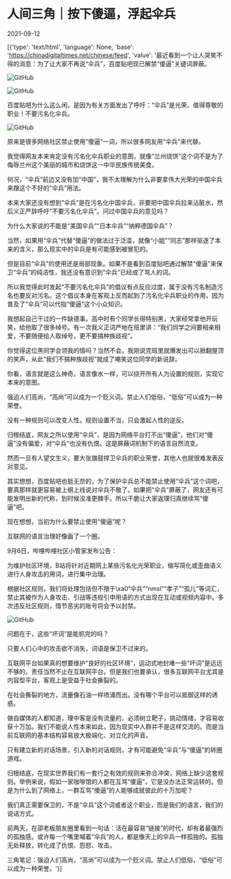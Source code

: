 # 人间三角｜按下傻逼，浮起伞兵

2021-09-12

[{'type': 'text/html', 'language': None, 'base': 'https://chinadigitaltimes.net/chinese/feed', 'value': '最近看到一个让人哭笑不得的消息：为了让大家不再说“伞兵”，百度贴吧现已解禁“傻逼”关键词屏蔽。

![GitHub](https://chinadigitaltimes.net/chinese/files/2021/09/post-670710-613c97d51bcd7.png)

![GitHub](https://chinadigitaltimes.net/chinese/files/2021/09/post-670710-613c97d545114.)

百度贴吧为什么这么闲，是因为有关方面发出了呼吁：“伞兵”是光荣、值得尊敬的职业！不要污名化伞兵。

![GitHub](https://chinadigitaltimes.net/chinese/files/2021/09/post-670710-613c97d5770b6.)

原来是很多网络社区禁止使用“傻逼”一词，所以很多网友用“伞兵”来代替。

我觉得网友本来肯定没有污名化伞兵职业的意图，就像“兰州烧饼”这个词不是为了侮辱兰州这个美丽的城市和烧饼这一中华民族传统美食。

何况，“伞兵”前边又没有加“中国”，我不太理解为什么非要拿伟大光荣的中国伞兵来蹭这个不好的“伞兵”用法。

本来大家还没有想到“伞兵”是在污名化中国伞兵，非要把中国伞兵拉来沾脏水，然后义正严辞呼吁“不要污名化伞兵”。问过中国伞兵的意见吗？

为什么大家说的不能是“美国伞兵”“日本伞兵”“纳粹德国伞兵”？

当然，如果用“伞兵”代替“傻逼”的做法过于泛滥，就像“小姐”“同志”那样驱逐了本来的含义，那么现实中的伞兵是有可能感到被冒犯的。

但是目前“伞兵”的使用还是局部现象。如果不是看到百度贴吧通过解禁“傻逼”来保卫“伞兵”的纯洁性，我还没有意识到“伞兵”已经成了骂人的词。

所以我觉得此时发起“不要污名化伞兵”的倡议有点反应过度，属于没有污名制造污名也要反对污名。这个倡议本身在客观上反而起到了污名化伞兵职业的作用，因为普及了“伞兵”可以代指“傻逼”这个小众知识。

我想起自己干过的一件缺德事。高中时有个同学长得特别黑，大家经常拿他开玩笑，给他取了很多绰号。有一次我义正词严地在班里讲：“我们同学之间要相亲相爱，不要随便给人取绰号，更不要搞种族歧视”。

你觉得这位黑同学会领我的情吗？当然不会。我刚说完班里就爆发出可以掀翻屋顶的笑声，从此“我们不搞种族歧视”就成了嘲笑这位同学的新说辞。

你看，语言就是这么神奇。语言像水一样，可以绕开所有人为设置的规则，实现它本来的意图。

强迫人们高尚，“高尚”可以成为一个贬义词。禁止人们低俗，“低俗”可以成为一种荣誉。

没有一种规则可以改变人性。规则设置不当，只会激起人性的逆反。

归根结底，网友之所以使用“伞兵”，是因为网络平台打不出“傻逼”，他们对“傻逼”没有偏爱，对“伞兵”也没有仇恨。这是屏蔽词机制下的语言自然流变。

然而一旦有人望文生义，要大张旗鼓捍卫伞兵的职业荣誉，其他人也就很难发表反对意见。

其实想想，百度贴吧也挺无奈的，为了保护伞兵总不能禁止使用“伞兵”这个词吧，要真那样就更容易被上纲上线说对伞兵不敬了。如果把“伞兵”屏蔽了，网友还有可能发明出新的代称，到时候没准更棘手。所以干脆让大家返璞归真继续骂“傻逼”吧。

现在想想，当初为什么要禁止使用“傻逼”呢？

互联网的语言治理好像画了一个圈。

9月6日，哔哩哔哩社区小管家发布公告：



为维护社区环境，B站将针对近期网上某些污名化光荣职业，缩写简化或歪曲语义进行人身攻击的用词，进行集中治理。

根据社区规则，我们将处理包括但不限于\xa0“伞兵”“nmsl”“孝子”“孤儿”等词汇，禁止其被作为人身攻击、引战等违规引申用语的方式出现在互动或视频内容中。多次违反社区规则，情节恶劣的账号将会予以封禁。



![GitHub](https://chinadigitaltimes.net/chinese/files/2021/09/post-670710-613c97d5a65de.)

问题在于，这些“坏词”是能抓完的吗？

只要人们心中的攻击欲不消失，词语是保卫不过来的。

互联网平台如果真的想要维护“良好的社区环境”，运动式地封堵一些“坏词”是远远不够的。责任当然不止在互联网平台。但是我们也要承认，很多互联网平台尤其是内容型平台，客观上是受益于社会撕裂的。

在社会撕裂的地方，流量像石油一样喷涌而出。没有哪个平台可以抵御这样的诱惑。

做自媒体的人都知道，理中客是没有流量的，必须树立靶子，挑动情绪，才容易收获十万加。我们不能说人性本来如此，因为现实中人群并不是这样交流的。而是当前互联网的基本结构容易放大极端化、对立化的声音。

只有建立新的对话场景，引入新的对话规则，才有可能避免“伞兵”与“傻逼”的转圈游戏。

归根结底，在现实世界我们有一套行之有效的规则来弥合冲突，网络上缺少这套规则。举例来说，假如一家咖啡馆的人都在互骂“傻逼”，它是没办法正常运转的。但是为什么到了网络上，一群互骂“傻逼”的人能够成就彼此的十万加呢？

我们真正需要保卫的，不是“伞兵”这个词或者这个职业，而是我们的语言，我们的说话方式。

前两天，在邵老板朋友圈里看到一句话：活在最容易“链接”的时代，却有着最强烈的孤独感。或许每一个嘴里喊着“伞兵”的人，都是像天上的伞兵一样孤独的。孤独无处释放，转化成了仇恨、怨怒、攻击。

三角笔记：强迫人们高尚，“高尚”可以成为一个贬义词。禁止人们低俗，“低俗”可以成为一种荣誉。'}]